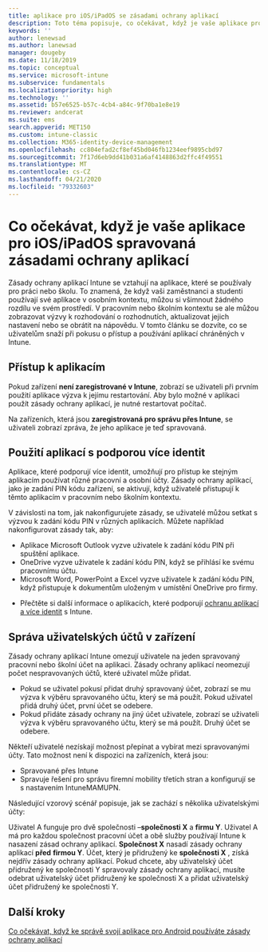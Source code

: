 ```yaml
---
title: aplikace pro iOS/iPadOS se zásadami ochrany aplikací
description: Toto téma popisuje, co očekávat, když je vaše aplikace pro iOS/iPadOS spravovaná zásadami ochrany aplikací.
keywords: ''
author: lenewsad
ms.author: lanewsad
manager: dougeby
ms.date: 11/18/2019
ms.topic: conceptual
ms.service: microsoft-intune
ms.subservice: fundamentals
ms.localizationpriority: high
ms.technology: ''
ms.assetid: b57e6525-b57c-4cb4-a84c-9f70ba1e8e19
ms.reviewer: andcerat
ms.suite: ems
search.appverid: MET150
ms.custom: intune-classic
ms.collection: M365-identity-device-management
ms.openlocfilehash: cc804efad2cf8ef45bd046fb1234eef9895cbd97
ms.sourcegitcommit: 7f17d6eb9dd41b031a6af4148863d2ffc4f49551
ms.translationtype: MT
ms.contentlocale: cs-CZ
ms.lasthandoff: 04/21/2020
ms.locfileid: "79332603"
---
```

# <a name="what-to-expect-when-your-iosipados-app-is-managed-by-app-protection-policies"></a>Co očekávat, když je vaše aplikace pro iOS/iPadOS spravovaná zásadami ochrany aplikací

Zásady ochrany aplikací Intune se vztahují na aplikace, které se používaly pro práci nebo školu. To znamená, že když vaši zaměstnanci a studenti používají své aplikace v osobním kontextu, můžou si všimnout žádného rozdílu ve svém prostředí. V pracovním nebo školním kontextu se ale můžou zobrazovat výzvy k rozhodování o rozhodnutích, aktualizovat jejich nastavení nebo se obrátit na nápovědu. V tomto článku se dozvíte, co se uživatelům snaží při pokusu o přístup a používání aplikací chráněných v Intune.  

## <a name="access-apps"></a>Přístup k aplikacím

Pokud zařízení **není zaregistrované v Intune**, zobrazí se uživateli při prvním použití aplikace výzva k jejímu restartování. Aby bylo možné v aplikaci použít zásady ochrany aplikací, je nutné restartovat počítač.

<!--- The following screenshot from the Skype app illustrates this restart request: --->

<!---  ![Screenshot of the iOS/iPadOS device showing PIN prompt](./media/end-user-mam-apps-ios/iOS_AppPINPrompt.png) --->

Na zařízeních, která jsou **zaregistrovaná pro správu přes Intune**, se uživateli zobrazí zpráva, že jeho aplikace je teď spravovaná.

## <a name="use-apps-with-multi-identity-support"></a>Použití aplikací s podporou více identit

Aplikace, které podporují více identit, umožňují pro přístup ke stejným aplikacím používat různé pracovní a osobní účty. Zásady ochrany aplikací, jako je zadání PIN kódu zařízení, se aktivují, když uživatelé přistupují k těmto aplikacím v pracovním nebo školním kontextu.   

V závislosti na tom, jak nakonfigurujete zásady, se uživatelé můžou setkat s výzvou k zadání kódu PIN v různých aplikacích.  Můžete například nakonfigurovat zásady tak, aby:       
* Aplikace Microsoft Outlook vyzve uživatele k zadání kódu PIN při spuštění aplikace. 
* OneDrive vyzve uživatele k zadání kódu PIN, když se přihlásí ke svému pracovnímu účtu.  
* Microsoft Word, PowerPoint a Excel vyzve uživatele k zadání kódu PIN, když přistupuje k dokumentům uloženým v umístění OneDrive pro firmy.  

- Přečtěte si další informace o aplikacích, které podporují [ochranu aplikací a více identit](https://www.microsoft.com/cloud-platform/microsoft-intune-apps) s Intune.  

## <a name="manage-user-accounts-on-the-device"></a>Správa uživatelských účtů v zařízení  

Zásady ochrany aplikací Intune omezují uživatele na jeden spravovaný pracovní nebo školní účet na aplikaci. Zásady ochrany aplikací neomezují počet nespravovaných účtů, které uživatel může přidat.   

- Pokud se uživatel pokusí přidat druhý spravovaný účet, zobrazí se mu výzva k výběru spravovaného účtu, který se má použít. Pokud uživatel přidá druhý účet, první účet se odebere.
- Pokud přidáte zásady ochrany na jiný účet uživatele, zobrazí se uživateli výzva k výběru spravovaného účtu, který se má použít. Druhý účet se odebere. 

Někteří uživatelé nezískají možnost přepínat a vybírat mezi spravovanými účty. Tato možnost není k dispozici na zařízeních, která jsou:
* Spravované přes Intune  
* Spravuje řešení pro správu firemní mobility třetích stran a konfigurují se s nastavením IntuneMAMUPN. 

Následující vzorový scénář popisuje, jak se zachází s několika uživatelskými účty:  

Uživatel A funguje pro dvě společnosti –**společnosti X** a **firmu Y**. Uživatel A má pro každou společnost pracovní účet a obě služby používají Intune k nasazení zásad ochrany aplikací. **Společnost X** nasadí zásady ochrany aplikací **před** **firmou Y**. Účet, který je přidružený ke **společnosti X** , získá nejdřív zásady ochrany aplikací. Pokud chcete, aby uživatelský účet přidružený ke společnosti Y spravovaly zásady ochrany aplikací, musíte odebrat uživatelský účet přidružený ke společnosti X a přidat uživatelský účet přidružený ke společnosti Y.  

## <a name="next-steps"></a>Další kroky

[Co očekávat, když ke správě svojí aplikace pro Android používáte zásady ochrany aplikací](end-user-mam-apps-android.md)
